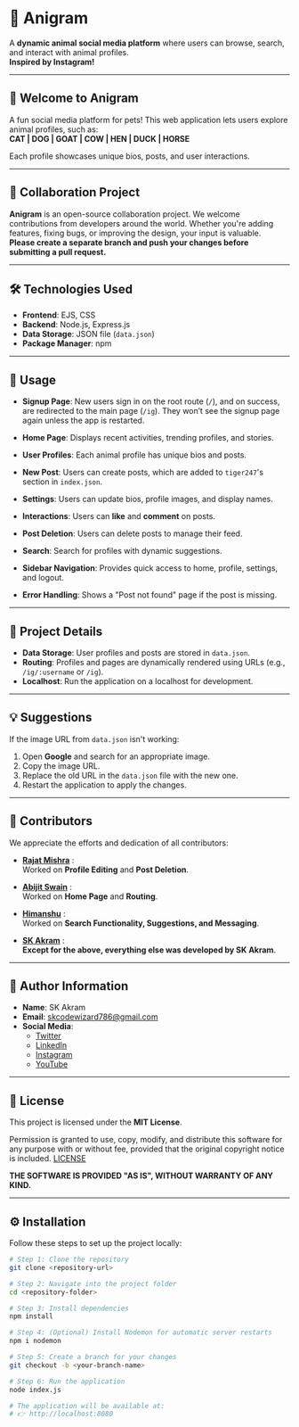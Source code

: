 # 🐾 Anigram  

A **dynamic animal social media platform** where users can browse, search, and interact with animal profiles.  
**Inspired by Instagram!**

---

## 🎉 Welcome to Anigram  

A fun social media platform for pets! This web application lets users explore animal profiles, such as:  
**CAT | DOG | GOAT | COW | HEN | DUCK | HORSE**

Each profile showcases unique bios, posts, and user interactions.

---

## 🤝 Collaboration Project  

**Anigram** is an open-source collaboration project. We welcome contributions from developers around the world. Whether you're adding features, fixing bugs, or improving the design, your input is valuable.  
**Please create a separate branch and push your changes before submitting a pull request.**

---

## 🛠️ Technologies Used  

- **Frontend**: EJS, CSS  
- **Backend**: Node.js, Express.js  
- **Data Storage**: JSON file (`data.json`)  
- **Package Manager**: npm  

---

## 🚀 Usage  

- **Signup Page**: New users sign in on the root route (`/`), and on success, are redirected to the main page (`/ig`). They won’t see the signup page again unless the app is restarted.

- **Home Page**: Displays recent activities, trending profiles, and stories.

- **User Profiles**: Each animal profile has unique bios and posts.

- **New Post**: Users can create posts, which are added to `tiger247`'s section in `index.json`.

- **Settings**: Users can update bios, profile images, and display names.

- **Interactions**: Users can **like** and **comment** on posts.

- **Post Deletion**: Users can delete posts to manage their feed.

- **Search**: Search for profiles with dynamic suggestions.

- **Sidebar Navigation**: Provides quick access to home, profile, settings, and logout.

- **Error Handling**: Shows a "Post not found" page if the post is missing.

---

## 📂 Project Details  

- **Data Storage**: User profiles and posts are stored in `data.json`.  
- **Routing**: Profiles and pages are dynamically rendered using URLs (e.g., `/ig/:username` or `/ig`).  
- **Localhost**: Run the application on a localhost for development.

---

## 💡 Suggestions  

If the image URL from `data.json` isn't working:  
1. Open **Google** and search for an appropriate image.  
2. Copy the image URL.  
3. Replace the old URL in the `data.json` file with the new one.  
4. Restart the application to apply the changes.

---

## 👥 Contributors  

We appreciate the efforts and dedication of all contributors:

- **[Rajat Mishra](https://github.com/mishraRj)** :  
  Worked on **Profile Editing** and **Post Deletion**.

- **[Abijit Swain](https://github.com/Abhijit8951)** :  
  Worked on **Home Page** and **Routing**.

- **[Himanshu](https://github.com/Himanshu19-coder)** :  
  Worked on **Search Functionality, Suggestions, and Messaging**.

- **[SK Akram](https://github.com/akramcodez)** :  
  **Except for the above, everything else was developed by SK Akram**.  

---

## 👤 Author Information  

- **Name**: SK Akram  
- **Email**: skcodewizard786@gmail.com  
- **Social Media**:  
  - [Twitter](https://twitter.com/akramcodez)  
  - [LinkedIn](https://www.linkedin.com/in/sk-akram-aaa903318/)  
  - [Instagram](https://instagram.com/akramcodez)  
  - [YouTube](https://youtube.com/@akramcodez)  

---

## 📜 License  

This project is licensed under the **MIT License**.  

Permission is granted to use, copy, modify, and distribute this software for any purpose with or without fee, provided that the original copyright notice is included. [LICENSE](/LICENSE) 

**THE SOFTWARE IS PROVIDED "AS IS", WITHOUT WARRANTY OF ANY KIND.**

---

## ⚙️ Installation  

Follow these steps to set up the project locally:  

```bash
# Step 1: Clone the repository
git clone <repository-url>

# Step 2: Navigate into the project folder
cd <repository-folder>

# Step 3: Install dependencies
npm install

# Step 4: (Optional) Install Nodemon for automatic server restarts
npm i nodemon

# Step 5: Create a branch for your changes
git checkout -b <your-branch-name>

# Step 6: Run the application
node index.js

# The application will be available at:
# 👉 http://localhost:8080
